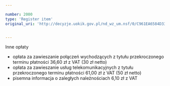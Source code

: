 ```yaml
---

number: 2000
type: 'Register item'
original_uri: 'http://decyzje.uokik.gov.pl/nd_wz_um.nsf/0/C961EA6584D33979C1257788003E5CD1?OpenDocument'


---
```


Inne opłaty
- opłata za zawieszanie połączeń wychodzących z tytułu          przekroczonego terminu płatności 36,60 zł z VAT (30 zł netto)
- opłata za zawieszanie usług telekomunikacyjnych z tytułu przekroczonego terminu płatności 61,00 zł z VAT (50 zł netto)
- pisemna informacja o zaległych należnościach 6,10 zł z VAT
